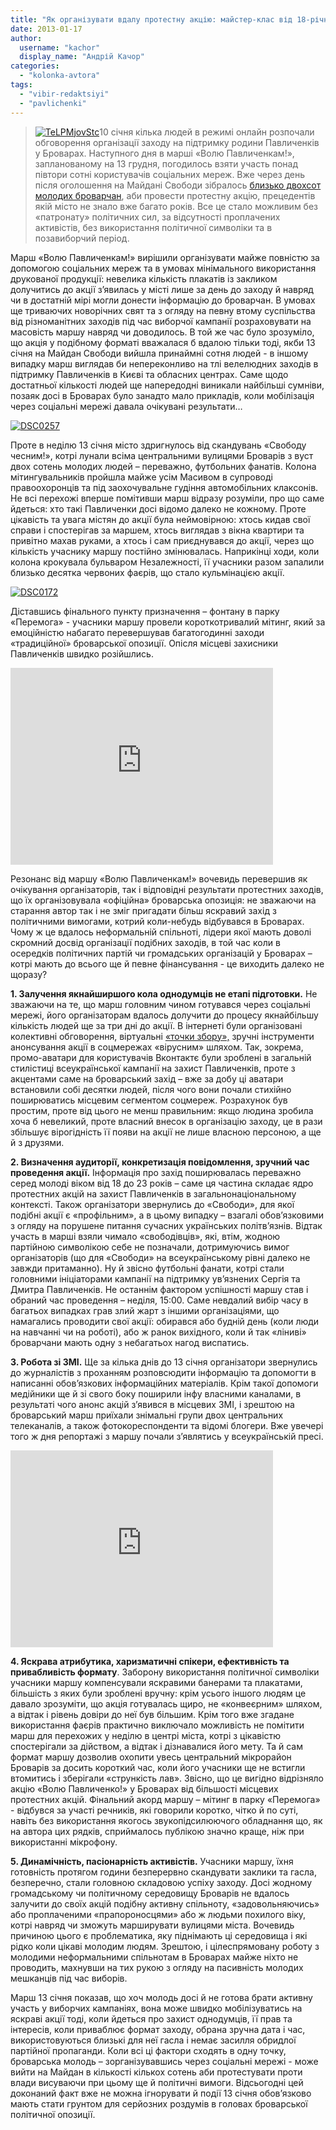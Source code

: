 ```yaml
---
title: "Як організувати вдалу протестну акцію: майстер-клас від 18-річних"
date: 2013-01-17
author: 
  username: "kachor"
  display_name: "Андрій Качор"
categories: 
  - "kolonka-avtora"
tags: 
  - "vibir-redaktsiyi"
  - "pavlichenki"
---
```


> [![](https://mpz.brovary.org/wp-content/uploads/2013/01/TeLPMjovStc.jpg "TeLPMjovStc")](https://mpz.brovary.org/wp-content/uploads/2013/01/TeLPMjovStc.jpg)10 січня кілька людей в режимі онлайн розпочали обговорення організації заходу на підтримку родини Павличенків у Броварах. Наступного дня в марші «Волю Павличенкам!», запланованому на 13 грудня, погодилось взяти участь понад півтори сотні користувачів соціальних мереж. Вже через день після оголошення на Майдані Свободи зібралось [близько двохсот молодих броварчан](https://mpz.brovary.org/ponad-200-brovarchan-proyshli-marshem-na-zahist-pavlichenkiv-foto-video/), аби провести протестну акцію, прецедентів якій місто не знало вже багато років. Все це стало можливим без «патронату» політичних сил, за відсутності проплачених активістів, без використання політичної символіки та в позавиборчий період.

Марш «Волю Павличенкам!» вирішили організувати майже повністю за допомогою соціальних мереж та в умовах мінімального використання друкованої продукції: невелика кількість плакатів із закликом долучитись до акції з’явилась у місті лише за день до заходу й навряд чи в достатній мірі могли донести інформацію до броварчан. В умовах ще триваючих новорічних свят та з огляду на певну втому суспільства від різноманітних заходів під час виборчої кампанії розраховувати на масовість маршу навряд чи доводилось. В той же час було зрозуміло, що акція у подібному форматі вважалася б вдалою тільки тоді, якби 13 січня на Майдан Свободи вийшла принаймні сотня людей - в іншому випадку марш виглядав би непереконливо на тлі велелюдних заходів в підтримку Павличенків в Києві та обласних центрах. Саме щодо достатньої кількості людей ще напередодні виникали найбільші сумніви, позаяк досі в Броварах було занадто мало прикладів, коли мобілізація через соціальні мережі давала очікувані результати…

[![](https://mpz.brovary.org/wp-content/uploads/2013/01/DSC02574.jpg "DSC0257")](https://mpz.brovary.org/wp-content/uploads/2013/01/DSC02574.jpg)

Проте в неділю 13 січня місто здригнулось від скандувань «Свободу чесним!», котрі лунали всіма центральними вулицями Броварів з вуст двох сотень молодих людей – переважно, футбольних фанатів. Колона мітингувальників пройшла майже усім Масивом в супроводі правоохоронців та під заохочувальне гудіння автомобільних клаксонів. Не всі перехожі вперше помітивши марш відразу розуміли, про що саме йдеться: хто такі Павличенки досі відомо далеко не кожному. Проте цікавість та увага містян до акції була неймовірною: хтось кидав свої справи і спостерігав за маршем, хтось виглядав з вікна квартири та привітно махав руками, а хтось і сам приєднувався до акції, через що кількість учаснику маршу постійно змінювалась. Наприкінці ходи, коли колона крокувала бульваром Незалежності, її учасники разом запалили близько десятка червоних фаєрів, що стало кульмінацією акції.

[![](https://mpz.brovary.org/wp-content/uploads/2013/01/DSC01721.jpg "DSC0172")](https://mpz.brovary.org/wp-content/uploads/2013/01/DSC01721.jpg)

Діставшись фінального пункту призначення – фонтану в парку «Перемога» - учасники маршу провели короткотривалий мітинг, який за емоційністю набагато перевершував багатогодинні заходи «традиційної» броварської опозиції. Опісля місцеві захисники Павличенків швидко розійшлись.

<iframe src="http://www.youtube.com/embed/gfBH-VQcG2c" frameborder="0" width="420" height="315"></iframe>

Резонанс від маршу «Волю Павличенкам!» вочевидь перевершив як очікування організаторів, так і відповідні результати протестних заходів, що їх організовувала «офіційна» броварська опозиція: не зважаючи на старання автор так і не зміг пригадати більш яскравий захід з політичними вимогами, котрий коли-небудь відбувався в Броварах. Чому ж це вдалось неформальній спільноті, лідери якої мають доволі скромний досвід організації подібних заходів, в той час коли в осередків політичних партій чи громадських організацій у Броварах – котрі мають до всього ще й певне фінансування - це виходить далеко не щоразу?

**1\. Залучення якнайширшого кола однодумців не етапі підготовки.** Не зважаючи на те, що марш головним чином готувався через соціальні мережі, його організаторам вдалось долучити до процесу якнайбільшу кількість людей ще за три дні до акції. В інтернеті були організовані колективні обговорення, віртуальні [«точки збору»,](http://vk.com/brov_pavl) зручні інструменти анонсування акції в соцмережах «вірусним» шляхом. Так, зокрема, промо-аватари для користувачів Вконтактє були зроблені в загальній стилістиці всеукраїнської кампанії на захист Павличенків, проте з акцентами саме на броварський захід – вже за добу ці аватари встановили собі десятки людей, після чого вони почали стихійно поширюватись місцевим сегментом соцмереж. Розрахунок був простим, проте від цього не менш правильним: якщо людина зробила хоча б невеликий, проте власний внесок в організацію заходу, це в рази збільшує вірогідність її появи на акції не лише власною персоною, а ще й з друзями.

**2\. Визначення аудиторії, конкретизація повідомлення, зручний час проведення акції.** Інформація про захід поширювалась переважно серед молоді віком від 18 до 23 років – саме ця частина складає ядро протестних акцій на захист Павличенків в загальнонаціональному контексті. Також організатори звернулись до «Свободи», для якої подібні акції є «профільним», а в цьому випадку – взагалі обов’язковими з огляду на порушене питання сучасних українських політв’язнів. Відтак участь в марші взяли чимало «свободівців», які, втім, жодною партійною символікою себе не позначали, дотримуючись вимог організаторів (що для «Свободи» на всеукраїнському рівні далеко не завжди притаманно). Ну й звісно футбольні фанати, котрі стали головними ініціаторами кампанії на підтримку ув’язнених Сергія та Дмитра Павличенків. Не останнім фактором успішності маршу став і обраний час проведення – неділя, 15:00. Саме невдалий вибір часу в багатьох випадках грав злий жарт з іншими організаціями, що намагались проводити свої акції: обирався або будній день (коли люди на навчанні чи на роботі), або ж ранок вихідного, коли й так «ліниві» броварчани мають одну з небагатьох нагод виспатись.

**3\. Робота зі ЗМІ.** Ще за кілька днів до 13 січня організатори звернулись до журналістів з проханням розповсюдити інформацію та допомогти в написанні обов’язкових інформаційних матеріалів. Крім такої допомоги медійники ще й зі свого боку поширили інфу власними каналами, в результаті чого анонс акцій з’явився в місцевих ЗМІ, і зрештою на броварський марш приїхали знімальні групи двох центральних телеканалів, а також фотокореспонденти та відомі блогери. Вже увечері того ж дня репортажі з маршу почали з’являтись у всеукраїнській пресі.

<iframe src="http://www.youtube.com/embed/W58EQagvaWY" frameborder="0" width="420" height="315"></iframe>

**4\. Яскрава атрибутика, харизматичні спікери, ефективність та привабливість формату**. Заборону використання політичної символіки учасники маршу компенсували яскравими банерами та плакатами, більшість з яких були зроблені вручну: крім усього іншого людям це давало зрозуміти, що акція готувалась щиро, не «конвеєрним» шляхом, а відтак і рівень довіри до неї був більшим. Крім того вже згадане використання фаєрів практично виключало можливість не помітити марш для перехожих у неділю в центрі міста, котрі з цікавістю спостерігали за дійством, а відтак і дізнавалися його мету. Та й сам формат маршу дозволив охопити увесь центральний мікрорайон Броварів за досить короткий час, коли його учасники ще не встигли втомитись і зберігали «стрункість лав». Звісно, що це вигідно відрізняло акцію «Волю Павличенко!» у Броварах від більшості місцевих протестних акцій. Фінальний акорд маршу – мітинг в парку «Перемога» - відбувся за участі речників, які говорили коротко, чітко й по суті, навіть без використання якогось звукопідсилюючого обладнання що, як на автора цих рядків, сприймалось публікою значно краще, ніж при використанні мікрофону.

**5\. Динамічність, пасіонарність активістів.** Учасники маршу, їхня готовність протягом години безперервно скандувати заклики та гасла, безперечно, стали головною складовою успіху заходу. Досі жодному громадському чи політичному середовищу Броварів не вдалось залучити до своїх акцій подібну активну спільноту, «задовольняючись» або проплаченими «прапороносцями» або ж людьми похилого віку, котрі навряд чи зможуть марширувати вулицями міста. Вочевидь причиною цього є проблематика, яку піднімають ці середовища і які рідко коли цікаві молодим людям. Зрештою, і цілеспрямовану роботу з молодими неформальними спільнотам в Броварах майже ніхто не проводить, махнувши на тих рукою з огляду на пасивність молодих мешканців під час виборів.

Марш 13 січня показав, що хоч молодь досі й не готова брати активну участь у виборчих кампаніях, вона може швидко мобілізуватись на яскраві акції тоді, коли йдеться про захист однодумців, її прав та інтересів, коли приваблює формат заходу, обрана зручна дата і час, використовуються близькі для неї гасла і немає засилля обридлої партійної пропаганди. Коли всі ці фактори сходять в одну точку, броварська молодь – зорганізувавшись через соціальні мережі - може вийти на Майдан в кількості кількох сотень аби протестувати проти влади висуваючи при цьому ще й політичні вимоги. Відсьогодні цей доконаний факт вже не можна ігнорувати й події 13 січня обов’язково мають стати грунтом для серйозних роздумів в головах броварської політичної опозиції.
